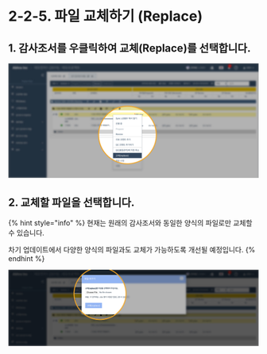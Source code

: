 # 2-2-5. 파일 교체하기 \(Replace\)

## 1. 감사조서를 우클릭하여 교체\(Replace\)를 선택합니다. 

![](../../../../.gitbook/assets/file_replace_1.jpg)

## 2. 교체할 파일을 선택합니다. 

{% hint style="info" %}
현재는 원래의 감사조서와 동일한 양식의 파일로만 교체할 수 있습니다. 

차기 업데이트에서 다양한 양식의 파일과도 교체가 가능하도록 개선될 예정입니다. 
{% endhint %}

![](../../../../.gitbook/assets/file_replace_2.jpg)

